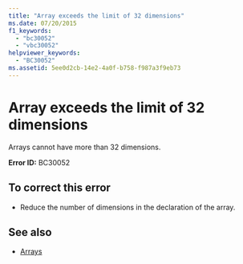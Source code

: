 ```yaml
---
title: "Array exceeds the limit of 32 dimensions"
ms.date: 07/20/2015
f1_keywords: 
  - "bc30052"
  - "vbc30052"
helpviewer_keywords: 
  - "BC30052"
ms.assetid: 5ee0d2cb-14e2-4a0f-b758-f987a3f9eb73
---
```

# Array exceeds the limit of 32 dimensions
Arrays cannot have more than 32 dimensions.  
  
 **Error ID:** BC30052  
  
## To correct this error  
  
-   Reduce the number of dimensions in the declaration of the array.  
  
## See also

- [Arrays](../../visual-basic/programming-guide/language-features/arrays/index.md)
